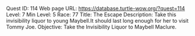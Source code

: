 Quest ID: 114
Web page URL: https://database.turtle-wow.org/?quest=114
Level: 7
Min Level: 5
Race: 77
Title: The Escape
Description: Take this invisibility liquor to young Maybell.It should last long enough for her to visit Tommy Joe.
Objective: Take the Invisibility Liquor to Maybell Maclure.
